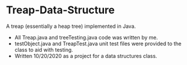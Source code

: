 # Treap-Data-Structure
A treap (essentially a heap tree) implemented in Java. 
* All Treap.java and treeTesting.java code was written by me. 
* testObject.java and TreapTest.java unit test files were provided to the class to aid with testing. 
* Written 10/20/2020 as a project for a data structures class. 

